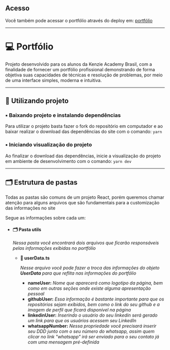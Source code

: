## Acesso

Você também pode acessar o portfólio através do deploy em:
[portfólio](https://portfolio-dark-black.vercel.app/)

---

# 💻 Portfólio

Projeto desenvolvido para os alunos da Kenzie Academy Brasil, com a finalidade de fornecer um portfólio profissional demonstrando de forma objetiva suas capacidades de técnicas e resolução de problemas, por meio de uma interface simples, moderna e intuitiva.

---

## 🎲 Utilizando projeto

### ▪️ Baixando projeto e instalando dependências

Para utilizar o projeto basta fazer o fork do repositório em computador e ao baixar realizar o download das dependências do site com o comando: `yarn`

### ▪️ Iniciando visualização do projeto

Ao finalizar o download das dependências, inicie a visualização do projeto em ambiente de desenvolvimento com o comando: `yarn dev`

---

## 🗂 Estrutura de pastas

Todas as pastas são comuns de um projeto React, porém queremos chamar atenção para alguns arquivos que são fundamentais para a customização das informações no site

Segue as informações sobre cada um:

- #### 🗂 Pasta utils

  _Nessa pasta você encontrará dois arquivos que ficarão responsáveis pelas informações exibidas no portfólio_

  - **📄 userData.ts**

    _Nesse arquivo você pode fazer a troca das informações do objeto **UserData** para que reflita nas informações do portfólio_

    - **nameUser:** _Nome que aparecerá como logotipo da página, bem como em outras seções onde existe alguma apresentação pessoal_
    - **githubUser:** _Essa informação é bastante importante para que os repositórios sejam exibidos, bem como o link do seu github e a imagem de perfil que ficará disponível na página_
    - **linkedinUser:** _Inserindo o usuário do seu linkedin será gerado um link para que os usuários acessem seu LinkedIn_
    - **whatsappNumber:** _Nessa propriedade você precisará inserir seu DDD junto com o seu número do whatsapp, assim quem clicar no link "whatsapp" irá ser enviado para o seu contato já com uma mensagem pré-definida_
